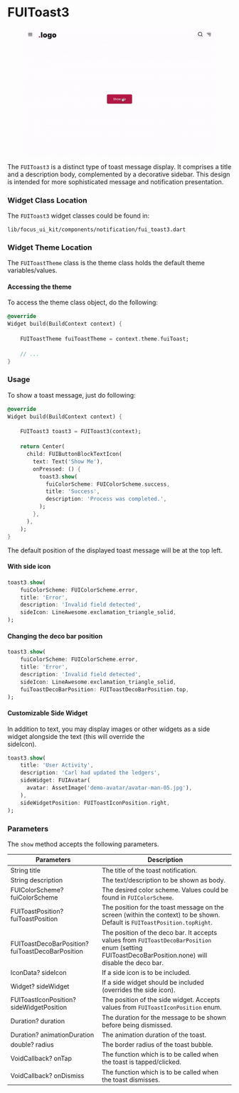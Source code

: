# FUIToast3

<figure><img src="../../../../.gitbook/assets/toast3.gif" alt=""><figcaption></figcaption></figure>

The `FUIToast3` is a distinct type of toast message display. It comprises a title and a description body, complemented by a decorative sidebar. This design is intended for more sophisticated message and notification presentation.

### Widget Class Location

The `FUIToast3` widget classes could be found in:

```
lib/focus_ui_kit/components/notification/fui_toast3.dart
```

### Widget Theme Location

The `FUIToastTheme` class is the theme class holds the default theme variables/values.

#### Accessing the theme

To access the theme class object, do the following:

```dart
@override
Widget build(BuildContext context) {

    FUIToastTheme fuiToastTheme = context.theme.fuiToast;
    
    // ...
}
```

### Usage

To show a toast message, just do following:

```dart
@override
Widget build(BuildContext context) {

    FUIToast3 toast3 = FUIToast3(context);
    
    return Center(
      child: FUIButtonBlockTextIcon(
        text: Text('Show Me'),
        onPressed: () {
          toast3.show(
            fuiColorScheme: FUIColorScheme.success,
            title: 'Success',
            description: 'Process was completed.',
          );
        },
      ),
    );
}
```

The default position of the displayed toast message will be at the top left.

#### With side icon

```dart
toast3.show(
    fuiColorScheme: FUIColorScheme.error,
    title: 'Error',
    description: 'Invalid field detected',
    sideIcon: LineAwesome.exclamation_triangle_solid,
);
```

#### Changing the deco bar position

```dart
toast3.show(
    fuiColorScheme: FUIColorScheme.error,
    title: 'Error',
    description: 'Invalid field detected',
    sideIcon: LineAwesome.exclamation_triangle_solid,
    fuiToastDecoBarPosition: FUIToastDecoBarPosition.top,
);
```

#### Customizable Side Widget

In addition to text, you may display images or other widgets as a side widget alongside the text (this will override the\
sideIcon).

```dart
toast3.show(
    title: 'User Activity',
    description: 'Carl had updated the ledgers',
    sideWidget: FUIAvatar(
      avatar: AssetImage('demo-avatar/avatar-man-05.jpg'),
    ),
    sideWidgetPosition: FUIToastIconPosition.right,
);
```

### Parameters

The `show` method accepts the following parameters.

| Parameters                                       | Description                                                                                                                                           |
| ------------------------------------------------ | ----------------------------------------------------------------------------------------------------------------------------------------------------- |
| String title                                     | The title of the toast notification.                                                                                                                  |
| String description                               | The text/description to be shown as body.                                                                                                             |
| FUIColorScheme? fuiColorScheme                   | The desired color scheme. Values could be found in `FUIColorScheme`.                                                                                  |
| FUIToastPosition? fuiToastPosition               | The position for the toast message on the screen (within the context) to be shown. Default is `FUIToastPosition.topRight`.                            |
| FUIToastDecoBarPosition? fuiToastDecoBarPosition | The position of the deco bar. It accepts values from `FUIToastDecoBarPosition` enum (setting FUIToastDecoBarPosition.none) will disable the deco bar. |
| IconData? sideIcon                               | If a side icon is to be included.                                                                                                                     |
| Widget? sideWidget                               | If a side widget should be included (overrides the side icon).                                                                                        |
| FUIToastIconPosition? sideWidgetPosition         | The position of the side widget. Accepts values from `FUIToastIconPosition` enum.                                                                     |
| Duration? duration                               | The duration for the message to be shown before being dismissed.                                                                                      |
| Duration? animationDuration                      | The animation duration of the toast.                                                                                                                  |
| double? radius                                   | The border radius of the toast bubble.                                                                                                                |
| VoidCallback? onTap                              | The function which is to be called when the toast is tapped/clicked.                                                                                  |
| VoidCallback? onDismiss                          | The function which is to be called when the toast dismisses.                                                                                          |
